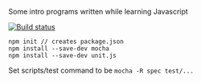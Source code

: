 Some intro programs written while learning Javascript

[![Build status][ci-image]][ci-url]

    npm init // creates package.json
    npm install --save-dev mocha
    npm install --save-dev unit.js

Set scripts/test command to be `mocha -R spec test/...`

[ci-image]: https://travis-ci.org/Lrraymond13/Learning-JS.png?branch=master
[ci-url]: https://travis-ci.org/Lrraymond13/Learning-JS

